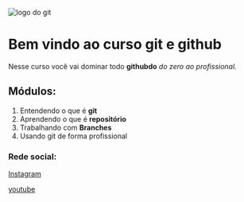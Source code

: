 ![logo do git](https://1000logos.net/wp-content/uploads/2021/05/GitHub-logo-500x281.png)

# Bem vindo ao curso git e github 

Nesse curso você vai dominar todo **githubdo** _do zero ao profissional._

## Módulos:

1. Entendendo o que é **git**
2. Aprendendo o que é **repositório**
3. Trabalhando com **Branches**
4. Usando git de forma profissional



### Rede social:
[Instagram](https://instagram.com)

[youtube](https://youtube.com)


